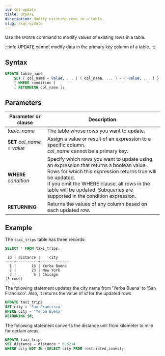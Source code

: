 ```yaml
---
id: sql-update
title: UPDATE
description: Modify existing rows in a table.
slug: /sql-update
---
```

<head>
  <link rel="canonical" href="https://docs.risingwave.com/docs/current/sql-update/" />
</head>

Use the `UPDATE` command to modify values of existing rows in a table.

:::info
UPDATE cannot modify data in the primary key column of a table.
:::

## Syntax

```sql
UPDATE table_name
    SET { col_name = value, ... | ( col_name, ... ) = ( value, ... ) }
    [ WHERE condition ]
    [ RETURNING col_name ];
```

## Parameters

|Parameter or clause        | Description           |
|---------------------------|-----------------------|
|*table_name*               |The table whose rows you want to update.|
|**SET** *col_name* = *value*  |Assign a value or result of an expression to a specific column.<br/>*col_name* cannot be a primary key.|
|**WHERE** *condition*      |Specify which rows you want to update using an expression that returns a boolean value. Rows for which this expression returns true will be updated. <br/> If you omit the WHERE clause, all rows in the table will be updated. Subqueries are supported in the condition expression.|
|**RETURNING**               |Returns the values of any column based on each updated row.|

## Example

The `taxi_trips` table has three records:

```sql
SELECT * FROM taxi_trips;
```

```
 id | distance |    city     
----+----------+-------------
  1 |       16 | Yerba Buena
  2 |       23 | New York
  3 |        6 | Chicago
(3 rows)
```

The following statement updates the city name from 'Yerba Buena' to 'San Francisco'. Also, it returns the value of *id* for the updated rows.

```sql
UPDATE taxi_trips 
SET city = 'San Francisco' 
WHERE city = 'Yerba Buena'
RETURNING id;
```

The following statement converts the distance unit from kilometer to mile for certain areas.

```sql
UPDATE taxi_trips 
SET distance = distance * 0.6214
WHERE city NOT IN (SELECT city FROM restricted_zones);
```
